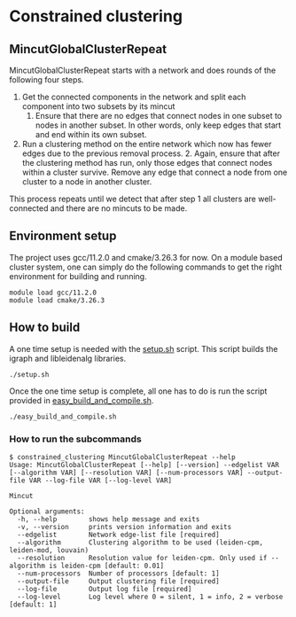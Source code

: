 # Constrained clustering


## MincutGlobalClusterRepeat
MincutGlobalClusterRepeat starts with a network and does rounds of the following four steps.
1. Get the connected components in the network and split each component into two subsets by its mincut
    1. Ensure that there are no edges that connect nodes in one subset to nodes in another subset. In other words, only keep edges that start and end within its own subset.
2. Run a clustering method on the entire network which now has fewer edges due to the previous removal process.
    2. Again, ensure that after the clustering method has run, only those edges that connect nodes within a cluster survive. Remove any edge that connect a node from one cluster to a node in another cluster.


This process repeats until we detect that after step 1 all clusters are well-connected and there are no mincuts to be made.


## Environment setup
The project uses gcc/11.2.0 and cmake/3.26.3 for now. On a module based cluster system, one can simply do the following commands to get the right environment for building and running.
```
module load gcc/11.2.0
module load cmake/3.26.3
```

## How to build
A one time setup is needed with the [setup.sh](setup.sh) script. This script builds the igraph and libleidenalg libraries.
```
./setup.sh
```

Once the one time setup is complete, all one has to do is run the script provided in [easy_build_and_compile.sh](easy_build_and_compile.sh).
```
./easy_build_and_compile.sh
```

### How to run the subcommands
```
$ constrained_clustering MincutGlobalClusterRepeat --help
Usage: MincutGlobalClusterRepeat [--help] [--version] --edgelist VAR [--algorithm VAR] [--resolution VAR] [--num-processors VAR] --output-file VAR --log-file VAR [--log-level VAR]

Mincut

Optional arguments:
  -h, --help        shows help message and exits
  -v, --version     prints version information and exits
  --edgelist        Network edge-list file [required]
  --algorithm       Clustering algorithm to be used (leiden-cpm, leiden-mod, louvain)
  --resolution      Resolution value for leiden-cpm. Only used if --algorithm is leiden-cpm [default: 0.01]
  --num-processors  Number of processors [default: 1]
  --output-file     Output clustering file [required]
  --log-file        Output log file [required]
  --log-level       Log level where 0 = silent, 1 = info, 2 = verbose [default: 1]
```
